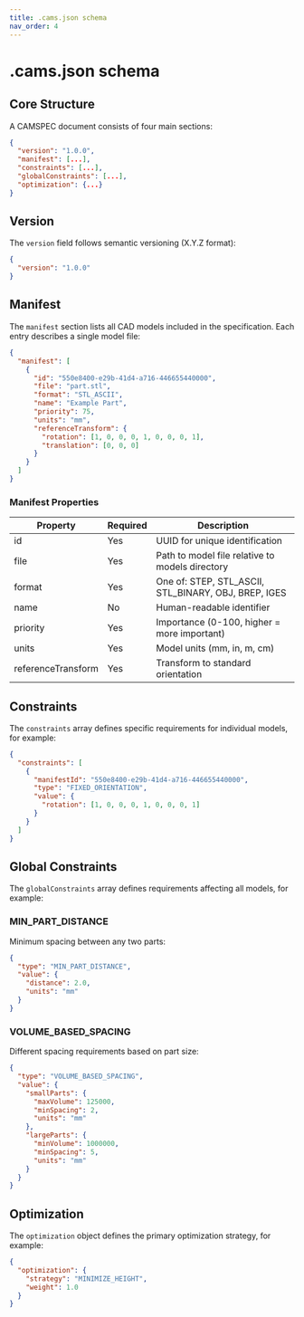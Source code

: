 ```yaml
---
title: .cams.json schema
nav_order: 4
---
```


# .cams.json schema

## Core Structure

A CAMSPEC document consists of four main sections:

```json
{
  "version": "1.0.0",
  "manifest": [...],
  "constraints": [...],
  "globalConstraints": [...],
  "optimization": {...}
}
```

## Version

The `version` field follows semantic versioning (X.Y.Z format):
```json
{
  "version": "1.0.0"
}
```

## Manifest

The `manifest` section lists all CAD models included in the specification. Each entry describes a single model file:

```json
{
  "manifest": [
    {
      "id": "550e8400-e29b-41d4-a716-446655440000",
      "file": "part.stl",
      "format": "STL_ASCII",
      "name": "Example Part",
      "priority": 75,
      "units": "mm",
      "referenceTransform": {
        "rotation": [1, 0, 0, 0, 1, 0, 0, 0, 1],
        "translation": [0, 0, 0]
      }
    }
  ]
}
```

### Manifest Properties

| Property | Required | Description |
|----------|----------|-------------|
| id | Yes | UUID for unique identification |
| file | Yes | Path to model file relative to models directory |
| format | Yes | One of: STEP, STL_ASCII, STL_BINARY, OBJ, BREP, IGES |
| name | No | Human-readable identifier |
| priority | Yes | Importance (0-100, higher = more important) |
| units | Yes | Model units (mm, in, m, cm) |
| referenceTransform | Yes | Transform to standard orientation |

## Constraints

The `constraints` array defines specific requirements for individual models, for example:

```json
{
  "constraints": [
    {
      "manifestId": "550e8400-e29b-41d4-a716-446655440000",
      "type": "FIXED_ORIENTATION",
      "value": {
        "rotation": [1, 0, 0, 0, 1, 0, 0, 0, 1]
      }
    }
  ]
}
```

## Global Constraints

The `globalConstraints` array defines requirements affecting all models, for example:

### MIN_PART_DISTANCE
Minimum spacing between any two parts:
```json
{
  "type": "MIN_PART_DISTANCE",
  "value": {
    "distance": 2.0,
    "units": "mm"
  }
}
```

### VOLUME_BASED_SPACING
Different spacing requirements based on part size:
```json
{
  "type": "VOLUME_BASED_SPACING",
  "value": {
    "smallParts": {
      "maxVolume": 125000,
      "minSpacing": 2,
      "units": "mm"
    },
    "largeParts": {
      "minVolume": 1000000,
      "minSpacing": 5,
      "units": "mm"
    }
  }
}
```

## Optimization

The `optimization` object defines the primary optimization strategy, for example:

```json
{
  "optimization": {
    "strategy": "MINIMIZE_HEIGHT",
    "weight": 1.0
  }
}
```